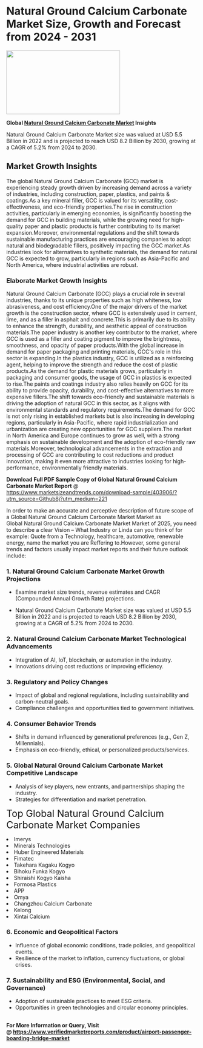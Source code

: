 <H1>Natural Ground Calcium Carbonate Market Size, Growth and Forecast from 2024 - 2031</H1><img class="aligncenter size-medium wp-image-584254" src="https://thirdeyenews.in/wp-content/uploads/2024/09/Global-Market-Research-300x168.jpeg" alt="" width="300" height="168" /><p><strong>Global&nbsp;<a href="https://www.marketsizeandtrends.com/download-sample/403906/?utm_source=Github8j?utm_medium=221">Natural Ground Calcium Carbonate Market</a> Insights</strong></p><p>Natural Ground Calcium Carbonate Market size was valued at USD 5.5 Billion in 2022 and is projected to reach USD 8.2 Billion by 2030, growing at a CAGR of 5.2% from 2024 to 2030.</p><p><h2>Market Growth Insights</h2> The global Natural Ground Calcium Carbonate (GCC) market is experiencing steady growth driven by increasing demand across a variety of industries, including construction, paper, plastics, and paints & coatings.As a key mineral filler, GCC is valued for its versatility, cost-effectiveness, and eco-friendly properties.The rise in construction activities, particularly in emerging economies, is significantly boosting the demand for GCC in building materials, while the growing need for high-quality paper and plastic products is further contributing to its market expansion.Moreover, environmental regulations and the shift towards sustainable manufacturing practices are encouraging companies to adopt natural and biodegradable fillers, positively impacting the GCC market.As industries look for alternatives to synthetic materials, the demand for natural GCC is expected to grow, particularly in regions such as Asia-Pacific and North America, where industrial activities are robust. <h3>Elaborate Market Growth Insights</h3> Natural Ground Calcium Carbonate (GCC) plays a crucial role in several industries, thanks to its unique properties such as high whiteness, low abrasiveness, and cost efficiency.One of the major drivers of the market growth is the construction sector, where GCC is extensively used in cement, lime, and as a filler in asphalt and concrete.This is primarily due to its ability to enhance the strength, durability, and aesthetic appeal of construction materials.The paper industry is another key contributor to the market, where GCC is used as a filler and coating pigment to improve the brightness, smoothness, and opacity of paper products.With the global increase in demand for paper packaging and printing materials, GCC's role in this sector is expanding.In the plastics industry, GCC is utilized as a reinforcing agent, helping to improve the strength and reduce the cost of plastic products.As the demand for plastic materials grows, particularly in packaging and consumer goods, the usage of GCC in plastics is expected to rise.The paints and coatings industry also relies heavily on GCC for its ability to provide opacity, durability, and cost-effective alternatives to more expensive fillers.The shift towards eco-friendly and sustainable materials is driving the adoption of natural GCC in this sector, as it aligns with environmental standards and regulatory requirements.The demand for GCC is not only rising in established markets but is also increasing in developing regions, particularly in Asia-Pacific, where rapid industrialization and urbanization are creating new opportunities for GCC suppliers.The market in North America and Europe continues to grow as well, with a strong emphasis on sustainable development and the adoption of eco-friendly raw materials.Moreover, technological advancements in the extraction and processing of GCC are contributing to cost reductions and product innovation, making it even more attractive to industries looking for high-performance, environmentally friendly materials.</p><p><span class=""><strong>Download Full PDF Sample Copy of Global Natural Ground Calcium Carbonate Market Report</strong> @ <a href="https://www.marketsizeandtrends.com/download-sample/403906/?utm_source=Github8j?utm_medium=221" target="_blank">https://www.marketsizeandtrends.com/download-sample/403906/?utm_source=Github8j?utm_medium=221</a></span></p><p>In order to make an accurate and perceptive description of future scope of a Global&nbsp;Natural Ground Calcium Carbonate Market Market as Global&nbsp;Natural Ground Calcium Carbonate Market Market of 2025, you need to describe a clear Vision &ndash; What Industry or Linda can you think of for example: Quote from a Technology, healthcare, automotive, renewable energy, name the market you are Reffering to.However, some general trends and factors usually impact market reports and their future outlook include:</p><h3>1.&nbsp;<strong>Natural Ground Calcium Carbonate Market Growth Projections</strong></h3><ul><li>Examine market size trends, revenue estimates and CAGR (Compounded Annual Growth Rate) projections.</li><li><p>Natural Ground Calcium Carbonate Market size was valued at USD 5.5 Billion in 2022 and is projected to reach USD 8.2 Billion by 2030, growing at a CAGR of 5.2% from 2024 to 2030.</p></li></ul><h3>2.&nbsp;<strong>Natural Ground Calcium Carbonate Market Technological Advancements</strong></h3><ul><li>Integration of AI, IoT, blockchain, or automation in the industry.</li><li>Innovations driving cost reductions or improving efficiency.</li></ul><h3>3.&nbsp;<strong>Regulatory and Policy Changes</strong></h3><ul><li>Impact of global and regional regulations, including sustainability and carbon-neutral goals.</li><li>Compliance challenges and opportunities tied to government initiatives.</li></ul><h3>4.&nbsp;<strong>Consumer Behavior Trends</strong></h3><ul><li>Shifts in demand influenced by generational preferences (e.g., Gen Z, Millennials).</li><li>Emphasis on eco-friendly, ethical, or personalized products/services.</li></ul><h3>5.&nbsp;<strong>Global Natural Ground Calcium Carbonate Market Competitive Landscape</strong></h3><ul><li>Analysis of key players, new entrants, and partnerships shaping the industry.</li><li>Strategies for differentiation and market penetration.</li></ul><p data-pm-slice="1 1 []"><span style="color: inherit; font-family: inherit; font-size: 25px;">Top Global Natural Ground Calcium Carbonate Market Companies</span></p><div class="" data-test-id=""><p><li>Imerys</li><li> Minerals Technologies</li><li> Huber Engineered Materials</li><li> Fimatec</li><li> Takehara Kagaku Kogyo</li><li> Bihoku Funka Kogyo</li><li> Shiraishi Kogyo Kaisha</li><li> Formosa Plastics</li><li> APP</li><li> Omya</li><li> Changzhou Calcium Carbonate</li><li> Kelong</li><li> Xintai Calcium</li></p></div><h3>6.&nbsp;<strong>Economic and Geopolitical Factors</strong></h3><ul><li>Influence of global economic conditions, trade policies, and geopolitical events.</li><li>Resilience of the market to inflation, currency fluctuations, or global crises.</li></ul><h3>7.&nbsp;<strong>Sustainability and ESG (Environmental, Social, and Governance)</strong></h3><ul><li>Adoption of sustainable practices to meet ESG criteria.</li><li>Opportunities in green technologies and circular economy principles.</li></ul><h2><strong style="font-size: 14px;">For More Information or Query, Visit @&nbsp;</strong><a style="background-color: #ffffff; font-size: 14px;" href="https://www.marketsizeandtrends.com/report/natural-ground-calcium-carbonate-market/" target="_blank">https://www.verifiedmarketreports.com/product/airport-passenger-boarding-bridge-market</a></h2>